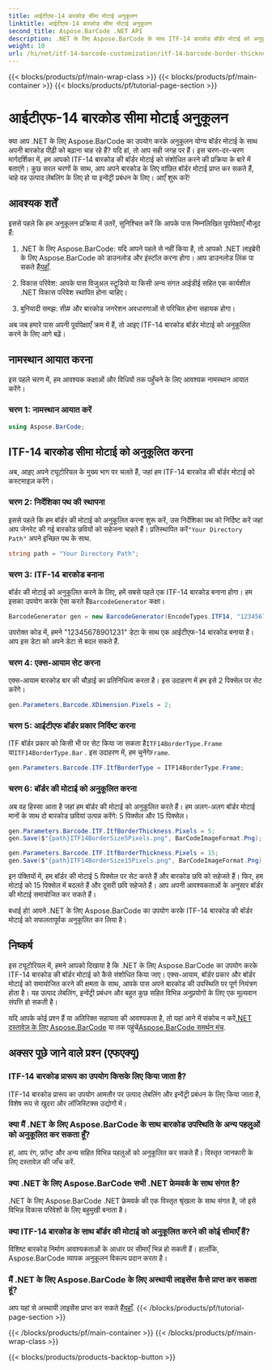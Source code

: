 ```yaml
---
title: आईटीएफ-14 बारकोड सीमा मोटाई अनुकूलन
linktitle: आईटीएफ-14 बारकोड सीमा मोटाई अनुकूलन
second_title: Aspose.BarCode .NET API
description: .NET के लिए Aspose.BarCode के साथ ITF-14 बारकोड बॉर्डर मोटाई को अनुकूलित करें। निर्बाध बारकोड जनरेशन के लिए चरण-दर-चरण मार्गदर्शिका।
weight: 10
url: /hi/net/itf-14-barcode-customization/itf-14-barcode-border-thickness-customization/
---
```


{{< blocks/products/pf/main-wrap-class >}}
{{< blocks/products/pf/main-container >}}
{{< blocks/products/pf/tutorial-page-section >}}

# आईटीएफ-14 बारकोड सीमा मोटाई अनुकूलन


क्या आप .NET के लिए Aspose.BarCode का उपयोग करके अनुकूलन योग्य बॉर्डर मोटाई के साथ अपनी बारकोड पीढ़ी को बढ़ाना चाह रहे हैं? यदि हां, तो आप सही जगह पर हैं। इस चरण-दर-चरण मार्गदर्शिका में, हम आपको ITF-14 बारकोड की बॉर्डर मोटाई को संशोधित करने की प्रक्रिया के बारे में बताएंगे। कुछ सरल चरणों के साथ, आप अपने बारकोड के लिए वांछित बॉर्डर मोटाई प्राप्त कर सकते हैं, चाहे वह उत्पाद लेबलिंग के लिए हो या इन्वेंट्री प्रबंधन के लिए। आएँ शुरू करें!

## आवश्यक शर्तें

इससे पहले कि हम अनुकूलन प्रक्रिया में उतरें, सुनिश्चित करें कि आपके पास निम्नलिखित पूर्वापेक्षाएँ मौजूद हैं:

1.  .NET के लिए Aspose.BarCode: यदि आपने पहले से नहीं किया है, तो आपको .NET लाइब्रेरी के लिए Aspose.BarCode को डाउनलोड और इंस्टॉल करना होगा। आप डाउनलोड लिंक पा सकते हैं[यहाँ](https://releases.aspose.com/barcode/net/).

2. विकास परिवेश: आपके पास विजुअल स्टूडियो या किसी अन्य संगत आईडीई सहित एक कार्यशील .NET विकास परिवेश स्थापित होना चाहिए।

3. बुनियादी समझ: सी# और बारकोड जनरेशन अवधारणाओं से परिचित होना सहायक होगा।

अब जब हमारे पास अपनी पूर्वापेक्षाएँ क्रम में हैं, तो आइए ITF-14 बारकोड बॉर्डर मोटाई को अनुकूलित करने के लिए आगे बढ़ें।

## नामस्थान आयात करना

इस पहले चरण में, हम आवश्यक कक्षाओं और विधियों तक पहुँचने के लिए आवश्यक नामस्थान आयात करेंगे।

### चरण 1: नामस्थान आयात करें

```csharp
using Aspose.BarCode;
```

## ITF-14 बारकोड सीमा मोटाई को अनुकूलित करना

अब, आइए अपने ट्यूटोरियल के मुख्य भाग पर चलते हैं, जहां हम ITF-14 बारकोड की बॉर्डर मोटाई को कस्टमाइज़ करेंगे।

### चरण 2: निर्देशिका पथ की स्थापना

 इससे पहले कि हम बॉर्डर की मोटाई को अनुकूलित करना शुरू करें, उस निर्देशिका पथ को निर्दिष्ट करें जहां आप जेनरेट की गई बारकोड छवियों को सहेजना चाहते हैं। प्रतिस्थापित करें`"Your Directory Path"` अपने इच्छित पथ के साथ.

```csharp
string path = "Your Directory Path";
```

### चरण 3: ITF-14 बारकोड बनाना

 बॉर्डर की मोटाई को अनुकूलित करने के लिए, हमें सबसे पहले एक ITF-14 बारकोड बनाना होगा। हम इसका उपयोग करके ऐसा करते हैं`BarcodeGenerator` कक्षा।

```csharp
BarcodeGenerator gen = new BarcodeGenerator(EncodeTypes.ITF14, "12345678901231");
```

उपरोक्त कोड में, हमने "12345678901231" डेटा के साथ एक आईटीएफ-14 बारकोड बनाया है। आप इस डेटा को अपने डेटा से बदल सकते हैं.

### चरण 4: एक्स-आयाम सेट करना

एक्स-आयाम बारकोड बार की चौड़ाई का प्रतिनिधित्व करता है। इस उदाहरण में हम इसे 2 पिक्सेल पर सेट करेंगे।

```csharp
gen.Parameters.Barcode.XDimension.Pixels = 2;
```

### चरण 5: आईटीएफ बॉर्डर प्रकार निर्दिष्ट करना

 ITF बॉर्डर प्रकार को किसी भी पर सेट किया जा सकता है`ITF14BorderType.Frame` या`ITF14BorderType.Bar` . इस उदाहरण में, हम चुनेंगे`Frame`.

```csharp
gen.Parameters.Barcode.ITF.ItfBorderType = ITF14BorderType.Frame;
```

### चरण 6: बॉर्डर की मोटाई को अनुकूलित करना

अब वह हिस्सा आता है जहां हम बॉर्डर की मोटाई को अनुकूलित करते हैं। हम अलग-अलग बॉर्डर मोटाई मानों के साथ दो बारकोड छवियां उत्पन्न करेंगे: 5 पिक्सेल और 15 पिक्सेल।

```csharp
gen.Parameters.Barcode.ITF.ItfBorderThickness.Pixels = 5;
gen.Save($"{path}ITF14BorderSize5Pixels.png", BarCodeImageFormat.Png);

gen.Parameters.Barcode.ITF.ItfBorderThickness.Pixels = 15;
gen.Save($"{path}ITF14BorderSize15Pixels.png", BarCodeImageFormat.Png);
```

इन पंक्तियों में, हम बॉर्डर की मोटाई 5 पिक्सेल पर सेट करते हैं और बारकोड छवि को सहेजते हैं। फिर, हम मोटाई को 15 पिक्सेल में बदलते हैं और दूसरी छवि सहेजते हैं। आप अपनी आवश्यकताओं के अनुसार बॉर्डर की मोटाई समायोजित कर सकते हैं।

बधाई हो! आपने .NET के लिए Aspose.BarCode का उपयोग करके ITF-14 बारकोड की बॉर्डर मोटाई को सफलतापूर्वक अनुकूलित कर लिया है।

## निष्कर्ष

इस ट्यूटोरियल में, हमने आपको दिखाया है कि .NET के लिए Aspose.BarCode का उपयोग करके ITF-14 बारकोड की बॉर्डर मोटाई को कैसे संशोधित किया जाए। एक्स-आयाम, बॉर्डर प्रकार और बॉर्डर मोटाई को समायोजित करने की क्षमता के साथ, आपके पास अपने बारकोड की उपस्थिति पर पूर्ण नियंत्रण होता है। यह उत्पाद लेबलिंग, इन्वेंट्री प्रबंधन और बहुत कुछ सहित विभिन्न अनुप्रयोगों के लिए एक मूल्यवान संपत्ति हो सकती है।

 यदि आपके कोई प्रश्न हैं या अतिरिक्त सहायता की आवश्यकता है, तो यहां आने में संकोच न करें[.NET दस्तावेज़ के लिए Aspose.BarCode](https://reference.aspose.com/barcode/net/) या तक पहुंचें[Aspose.BarCode समर्थन मंच](https://forum.aspose.com/c/barcode/13).

## अक्सर पूछे जाने वाले प्रश्न (एफएक्यू)

### ITF-14 बारकोड प्रारूप का उपयोग किसके लिए किया जाता है?
ITF-14 बारकोड प्रारूप का उपयोग आमतौर पर उत्पाद लेबलिंग और इन्वेंट्री प्रबंधन के लिए किया जाता है, विशेष रूप से खुदरा और लॉजिस्टिक्स उद्योगों में।

### क्या मैं .NET के लिए Aspose.BarCode के साथ बारकोड उपस्थिति के अन्य पहलुओं को अनुकूलित कर सकता हूँ?
हां, आप रंग, फ़ॉन्ट और अन्य सहित विभिन्न पहलुओं को अनुकूलित कर सकते हैं। विस्तृत जानकारी के लिए दस्तावेज़ की जाँच करें.

### क्या .NET के लिए Aspose.BarCode सभी .NET फ्रेमवर्क के साथ संगत है?
.NET के लिए Aspose.BarCode .NET फ्रेमवर्क की एक विस्तृत श्रृंखला के साथ संगत है, जो इसे विभिन्न विकास परिवेशों के लिए बहुमुखी बनाता है।

### क्या ITF-14 बारकोड के साथ बॉर्डर की मोटाई को अनुकूलित करने की कोई सीमाएँ हैं?
विशिष्ट बारकोड निर्माण आवश्यकताओं के आधार पर सीमाएँ भिन्न हो सकती हैं। हालाँकि, Aspose.BarCode व्यापक अनुकूलन विकल्प प्रदान करता है।

### मैं .NET के लिए Aspose.BarCode के लिए अस्थायी लाइसेंस कैसे प्राप्त कर सकता हूं?
 आप यहां से अस्थायी लाइसेंस प्राप्त कर सकते हैं[यहाँ](https://purchase.aspose.com/temporary-license/).
{{< /blocks/products/pf/tutorial-page-section >}}

{{< /blocks/products/pf/main-container >}}
{{< /blocks/products/pf/main-wrap-class >}}

{{< blocks/products/products-backtop-button >}}
